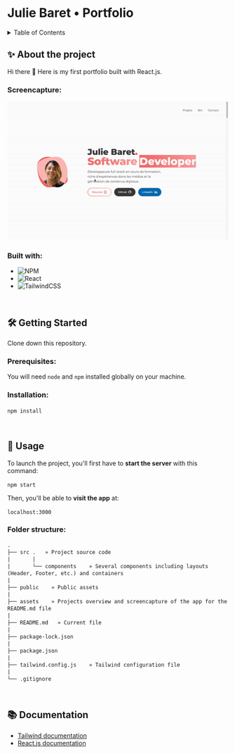 <!-- HEADER -->
# Julie Baret • Portfolio

<!-- TABLE OF CONTENTS -->
<details>
  <summary>Table of Contents</summary>
  <ol>
    <li>
      <a href="#about-the-project">About The Project</a>
      <ul>
        <li><a href="#built-with">Built With</a></li>
      </ul>
    </li>
    <li>
      <a href="#getting-started">Getting Started</a>
      <ul>
        <li><a href="#prerequisites">Prerequisites</a></li>
        <li><a href="#installation">Installation</a></li>
      </ul>
    </li>
    <li><a href="#usage">Usage</a>
      <ul>
        <li><a href="#folder-structure">Folder structure</a></li>
      </ul>
    </li>
    <li><a href="#test">Test</a></li>
    <li><a href="#documentation">Documentation</a></li>
  </ol>
</details>

<!-- ABOUT THE PROJECT -->
## ✨ About the project
<p>
Hi there 👋 Here is my first portfolio built with React.js.
</p>

### Screencapture:
<p align="center">
<img alt="app demo" src='public/assets/screencapture.gif')>
</p>

### Built with:
- ![NPM](https://img.shields.io/badge/NPM-%23000000.svg?style=for-the-badge&logo=npm&logoColor=white)
- ![React](https://img.shields.io/badge/react-%2320232a.svg?style=for-the-badge&logo=react&logoColor=%2361DAFB)
- ![TailwindCSS](https://img.shields.io/badge/tailwindcss-%2338B2AC.svg?style=for-the-badge&logo=tailwind-css&logoColor=white)
<br>

<!-- GETTING STARTED -->
## 🛠 Getting Started
Clone down this repository.

### Prerequisites:
You will need `node` and `npm` installed globally on your machine.  

### Installation:

`npm install` 
<p></p><br>

<!-- USAGE -->
## 🥋 Usage

To launch the project, you'll first have to __start the server__ with this command:

`npm start`  

Then, you'll be able to __visit the app__ at:

`localhost:3000`

### Folder structure:
```
.
├── src .   » Project source code
|       |
|       └── components    » Several components including layouts (Header, Footer, etc.) and containers
|       
├── public    » Public assets
|
├── assets    » Projects overview and screencapture of the app for the README.md file
|
├── README.md   » Current file
|
├── package-lock.json
|
├── package.json
|
├── tailwind.config.js    » Tailwind configuration file
|
└── .gitignore
```
<br>

<!-- DOCUMENTATION -->
## 📚 Documentation
- [Tailwind documentation](https://tailwindcss.com/)
- [React.js documentation](https://beta.reactjs.org/)
